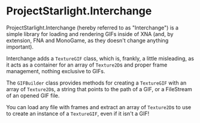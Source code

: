 # ProjectStarlight.Interchange
ProjectStarlight.Interchange (hereby referred to as "Interchange") is a simple library for loading and rendering GIFs inside of XNA (and, by extension, FNA and MonoGame, as they doesn't change anything important).

Interchange adds a `TextureGIF` class, which is, frankly, a little misleading, as it acts as a container for an array of `Texture2D`s and proper frame management, nothing exclusive to GIFs.

The `GIFBuilder` class provides methods for creating a `TextureGIF` with an array of `Texture2D`s, a string that points to the path of a GIF, or a FileStream of an opened GIF file.

You can load any file with frames and extract an array of `Texture2D`s to use to create an instance of a `TextureGIF`, even if it isn't a GIF!
